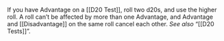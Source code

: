 If you have Advantage on a [[D20 Test]], roll two d20s, and use the higher roll. A roll can’t be affected by more than one Advantage, and Advantage and [[Disadvantage]] on the same roll cancel each other. _See also_ “[[D20 Tests]]”.